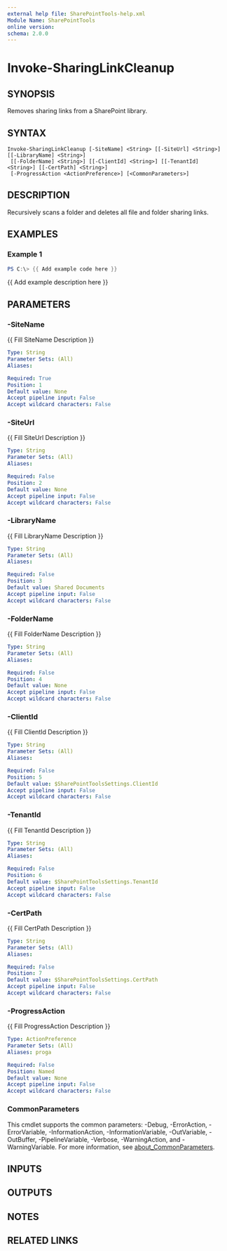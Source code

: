 ```yaml
---
external help file: SharePointTools-help.xml
Module Name: SharePointTools
online version:
schema: 2.0.0
---
```


# Invoke-SharingLinkCleanup

## SYNOPSIS
Removes sharing links from a SharePoint library.

## SYNTAX

```
Invoke-SharingLinkCleanup [-SiteName] <String> [[-SiteUrl] <String>] [[-LibraryName] <String>]
 [[-FolderName] <String>] [[-ClientId] <String>] [[-TenantId] <String>] [[-CertPath] <String>]
 [-ProgressAction <ActionPreference>] [<CommonParameters>]
```

## DESCRIPTION
Recursively scans a folder and deletes all file and folder sharing links.

## EXAMPLES

### Example 1
```powershell
PS C:\> {{ Add example code here }}
```

{{ Add example description here }}

## PARAMETERS

### -SiteName
{{ Fill SiteName Description }}

```yaml
Type: String
Parameter Sets: (All)
Aliases:

Required: True
Position: 1
Default value: None
Accept pipeline input: False
Accept wildcard characters: False
```

### -SiteUrl
{{ Fill SiteUrl Description }}

```yaml
Type: String
Parameter Sets: (All)
Aliases:

Required: False
Position: 2
Default value: None
Accept pipeline input: False
Accept wildcard characters: False
```

### -LibraryName
{{ Fill LibraryName Description }}

```yaml
Type: String
Parameter Sets: (All)
Aliases:

Required: False
Position: 3
Default value: Shared Documents
Accept pipeline input: False
Accept wildcard characters: False
```

### -FolderName
{{ Fill FolderName Description }}

```yaml
Type: String
Parameter Sets: (All)
Aliases:

Required: False
Position: 4
Default value: None
Accept pipeline input: False
Accept wildcard characters: False
```

### -ClientId
{{ Fill ClientId Description }}

```yaml
Type: String
Parameter Sets: (All)
Aliases:

Required: False
Position: 5
Default value: $SharePointToolsSettings.ClientId
Accept pipeline input: False
Accept wildcard characters: False
```

### -TenantId
{{ Fill TenantId Description }}

```yaml
Type: String
Parameter Sets: (All)
Aliases:

Required: False
Position: 6
Default value: $SharePointToolsSettings.TenantId
Accept pipeline input: False
Accept wildcard characters: False
```

### -CertPath
{{ Fill CertPath Description }}

```yaml
Type: String
Parameter Sets: (All)
Aliases:

Required: False
Position: 7
Default value: $SharePointToolsSettings.CertPath
Accept pipeline input: False
Accept wildcard characters: False
```

### -ProgressAction
{{ Fill ProgressAction Description }}

```yaml
Type: ActionPreference
Parameter Sets: (All)
Aliases: proga

Required: False
Position: Named
Default value: None
Accept pipeline input: False
Accept wildcard characters: False
```

### CommonParameters
This cmdlet supports the common parameters: -Debug, -ErrorAction, -ErrorVariable, -InformationAction, -InformationVariable, -OutVariable, -OutBuffer, -PipelineVariable, -Verbose, -WarningAction, and -WarningVariable. For more information, see [about_CommonParameters](http://go.microsoft.com/fwlink/?LinkID=113216).

## INPUTS

## OUTPUTS

## NOTES

## RELATED LINKS
